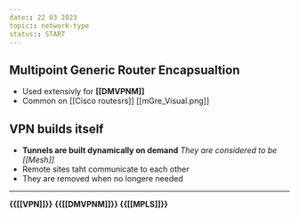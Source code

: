 ```yaml
---
date:: 22 03 2023
topic:: network-type
status:: START
---
```

## Multipoint Generic Router Encapsualtion
- Used extensivly for 
	**[[DMVPNM]]**
- Common on [[Cisco routesrs]]
[[mGre_Visual.png]]
$$ $$
## VPN builds itself
- **Tunnels are built dynamically on demand**
	*They are considered to be [[Mesh]]*
- Remote sites taht communicate to each other 
- They are removed when no longere needed 


--- 

**{{[[VPN]]}}** **{{[[DMVPNM]]}} {{[[MPLS]]}}**